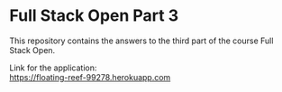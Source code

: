 # Full Stack Open Part 3
This repository contains the answers to the third part of the course Full Stack Open.

Link for the application:<br>
https://floating-reef-99278.herokuapp.com
